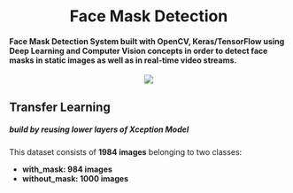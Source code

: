 <h1 align="center">Face Mask Detection</h1>
<h4>Face Mask Detection System built with OpenCV, Keras/TensorFlow using Deep Learning and Computer Vision concepts in order to detect face masks in static images as well as in real-time video streams.</h4>
<div align = "center">
<img src = "https://github.com/Akhil-Tony/face-mask-detection-using-tensorflow/blob/master/20220814_011941.gif" />
</div>
<h2> Transfer Learning </h2>
<h5> build by reusing lower layers of Xception Model </h5>

This dataset consists of __1984 images__ belonging to two classes:
<br>
*	__with_mask: 984 images__
*	__without_mask: 1000 images__
